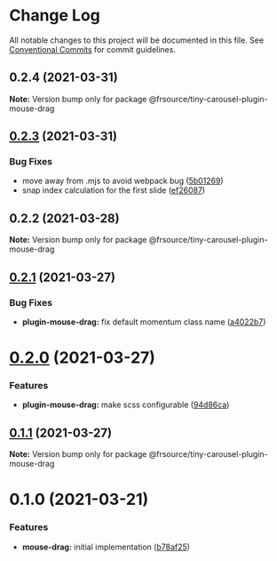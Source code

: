 # Change Log

All notable changes to this project will be documented in this file.
See [Conventional Commits](https://conventionalcommits.org) for commit guidelines.

## 0.2.4 (2021-03-31)

**Note:** Version bump only for package @frsource/tiny-carousel-plugin-mouse-drag





## [0.2.3](https://github.com/FRSource/tiny-carousel/compare/@frsource/tiny-carousel-plugin-mouse-drag@0.2.2...@frsource/tiny-carousel-plugin-mouse-drag@0.2.3) (2021-03-31)


### Bug Fixes

* move away from .mjs to avoid webpack bug ([5b01269](https://github.com/FRSource/tiny-carousel/commit/5b01269b8bb2cc607c3323ea54a7fe5d89a0363a))
* snap index calculation for the first slide ([ef26087](https://github.com/FRSource/tiny-carousel/commit/ef2608795b6771100eace86f20548784b42e33f7))





## 0.2.2 (2021-03-28)

**Note:** Version bump only for package @frsource/tiny-carousel-plugin-mouse-drag





## [0.2.1](https://github.com/FRSource/tiny-carousel/compare/@frsource/tiny-carousel-plugin-mouse-drag@0.2.0...@frsource/tiny-carousel-plugin-mouse-drag@0.2.1) (2021-03-27)


### Bug Fixes

* **plugin-mouse-drag:** fix default momentum class name ([a4022b7](https://github.com/FRSource/tiny-carousel/commit/a4022b751061eca819484d18f1c3d5bc78605abb))





# [0.2.0](https://github.com/FRSource/tiny-carousel/compare/@frsource/tiny-carousel-plugin-mouse-drag@0.1.1...@frsource/tiny-carousel-plugin-mouse-drag@0.2.0) (2021-03-27)


### Features

* **plugin-mouse-drag:** make scss configurable ([94d86ca](https://github.com/FRSource/tiny-carousel/commit/94d86ca6a2273575963e8d8ce88ac6a64ddbb8cb))





## [0.1.1](https://github.com/FRSource/tiny-carousel/compare/@frsource/tiny-carousel-plugin-mouse-drag@0.1.0...@frsource/tiny-carousel-plugin-mouse-drag@0.1.1) (2021-03-27)

**Note:** Version bump only for package @frsource/tiny-carousel-plugin-mouse-drag





# 0.1.0 (2021-03-21)


### Features

* **mouse-drag:** initial implementation ([b78af25](https://github.com/FRSource/tiny-carousel/commit/b78af2599b2b779dfef86548ecb817c811cff3b7))
